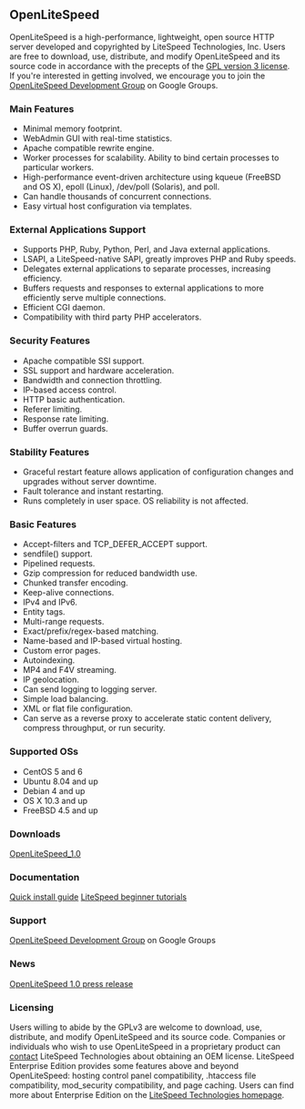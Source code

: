## OpenLiteSpeed

OpenLiteSpeed is a high-performance, lightweight, open source HTTP server
developed and copyrighted by LiteSpeed Technologies, Inc. Users are free to
download, use, distribute, and modify OpenLiteSpeed and its source code in
accordance with the precepts of the [GPL version 3 license](http://www.gnu.org/licenses/gpl-3.0.html). If you're interested
in getting involved, we encourage you to join the [OpenLiteSpeed Development
Group](https://groups.google.com/forum/#!forum/openlitespeed-development) on Google Groups.

### Main Features

  * Minimal memory footprint.
  * WebAdmin GUI with real-time statistics.
  * Apache compatible rewrite engine.
  * Worker processes for scalability. Ability to bind certain processes to
    particular workers.
  * High-performance event-driven architecture using kqueue (FreeBSD and OS
    X), epoll (Linux), /dev/poll (Solaris), and poll.
  * Can handle thousands of concurrent connections.
  * Easy virtual host configuration via templates.

### External Applications Support

  * Supports PHP, Ruby, Python, Perl, and Java external applications.
  * LSAPI, a LiteSpeed-native SAPI, greatly improves PHP and Ruby speeds.
  * Delegates external applications to separate processes, increasing
    efficiency.
  * Buffers requests and responses to external applications to more
    efficiently serve multiple connections.
  * Efficient CGI daemon.
  * Compatibility with third party PHP accelerators.

### Security Features

  * Apache compatible SSI support.
  * SSL support and hardware acceleration.
  * Bandwidth and connection throttling.
  * IP-based access control.
  * HTTP basic authentication.
  * Referer limiting.
  * Response rate limiting.
  * Buffer overrun guards.

### Stability Features

  * Graceful restart feature allows application of configuration changes and
    upgrades without server downtime.
  * Fault tolerance and instant restarting.
  * Runs completely in user space. OS reliability is not affected.

### Basic Features

  * Accept-filters and TCP_DEFER_ACCEPT support.
  * sendfile() support.
  * Pipelined requests.
  * Gzip compression for reduced bandwidth use.
  * Chunked transfer encoding.
  * Keep-alive connections.
  * IPv4 and IPv6.
  * Entity tags.
  * Multi-range requests.
  * Exact/prefix/regex-based matching.
  * Name-based and IP-based virtual hosting.
  * Custom error pages.
  * Autoindexing.
  * MP4 and F4V streaming.
  * IP geolocation.
  * Can send logging to logging server.
  * Simple load balancing.
  * XML or flat file configuration.
  * Can serve as a reverse proxy to accelerate static content delivery,
    compress throughput, or run security.

### Supported OSs

  * CentOS 5 and 6
  * Ubuntu 8.04 and up
  * Debian 4 and up
  * OS X 10.3 and up
  * FreeBSD 4.5 and up

### Downloads

[OpenLiteSpeed_1.0](http://open.litespeedtech.com/packages/openlitespeed.1.0.tgz)

### Documentation

[Quick install guide](http://open.litespeedtech.com/quick_install_guide.html)
[LiteSpeed beginner tutorials](http://www.usefuljaja.com/litespeed)

### Support

[OpenLiteSpeed Development Group](https://groups.google.com/forum/#!forum/openlitespeed-development) on Google Groups

### News

[OpenLiteSpeed 1.0 press release](http://www.litespeedtech.com/latest/announcing-the-release-of-openlitespeed.html)

### Licensing

Users willing to abide by the GPLv3 are welcome to download, use, distribute,
and modify OpenLiteSpeed and its source code. Companies or individuals who wish
to use OpenLiteSpeed in a proprietary product can [contact](http://www.litespeedtech.com/about-litespeed-technologies-inc.html) LiteSpeed
Technologies about obtaining an OEM license.
LiteSpeed Enterprise Edition provides some features above and beyond
OpenLiteSpeed: hosting control panel compatibility, .htaccess file
compatibility, mod_security compatibility, and page caching. Users can find
more about Enterprise Edition on the [LiteSpeed Technologies homepage](http://www.litespeedtech.com/).
